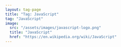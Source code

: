 ```yaml
---
layout: tag-page
title: "Tag: JavaScript"
tag: "JavaScript"
image:
  src: "/assets/images/javascript-logo.png"
  title: "JavaScript"
  href: "https://en.wikipedia.org/wiki/JavaScript"
---
```

